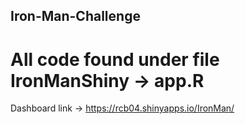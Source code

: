## Iron-Man-Challenge

# All code found under file IronManShiny -> app.R

Dashboard link -> https://rcb04.shinyapps.io/IronMan/
